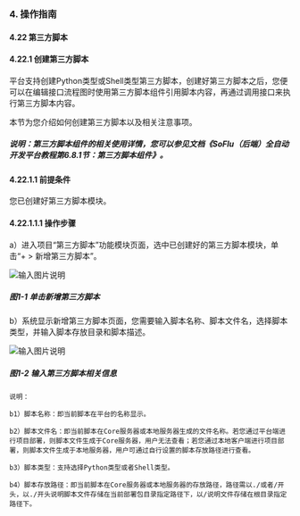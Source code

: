 ### 4. 操作指南

#### 4.22 第三方脚本

#### 4.22.1 创建第三方脚本

平台支持创建Python类型或Shell类型第三方脚本，创建好第三方脚本之后，您便可以在编辑接口流程图时使用第三方脚本组件引用脚本内容，再通过调用接口来执行第三方脚本内容。

本节为您介绍如何创建第三方脚本以及相关注意事项。

##### 说明：第三方脚本组件的相关使用详情，您可以参见文档《SoFlu（后端）全自动开发平台教程第6.8.1节：第三方脚本组件》。

#### 4.22.1.1 前提条件

您已创建好第三方脚本模块。

#### 4.22.1.1.1 操作步骤

a）进入项目“第三方脚本”功能模块页面，选中已创建好的第三方脚本模块，单击“+ > 新增第三方脚本”。

![输入图片说明](../../../../images/SoFlu%EF%BC%88%E5%90%8E%E7%AB%AF%EF%BC%89%E5%BC%80%E5%8F%91%E5%B9%B3%E5%8F%B0/1.%20%E6%9C%80%E6%96%B0%E7%89%88%E6%9C%AC%20-%20%E6%9B%B4%E6%96%B0%E6%97%A5%E6%9C%9F%20-%202022.10.08/4.%20%E6%93%8D%E4%BD%9C%E6%8C%87%E5%8D%97/22.%20%E7%AC%AC%E4%B8%89%E6%96%B9%E8%84%9A%E6%9C%AC/image.png)

##### 图1-1 单击新增第三方脚本

b）系统显示新增第三方脚本页面，您需要输入脚本名称、脚本文件名，选择脚本类型，并输入脚本存放目录和脚本描述。

![输入图片说明](../../../../images/SoFlu%EF%BC%88%E5%90%8E%E7%AB%AF%EF%BC%89%E5%BC%80%E5%8F%91%E5%B9%B3%E5%8F%B0/1.%20%E6%9C%80%E6%96%B0%E7%89%88%E6%9C%AC%20-%20%E6%9B%B4%E6%96%B0%E6%97%A5%E6%9C%9F%20-%202022.10.08/4.%20%E6%93%8D%E4%BD%9C%E6%8C%87%E5%8D%97/22.%20%E7%AC%AC%E4%B8%89%E6%96%B9%E8%84%9A%E6%9C%AC/1-2.png)

##### 图1-2 输入第三方脚本相关信息

```
说明：

b1）脚本名称：即当前脚本在平台的名称显示。

b2）脚本文件名：即当前脚本在Core服务器或本地服务器生成的文件名称。若您通过平台端进行项目部署，则脚本文件生成于Core服务器，用户无法查看；若您通过本地客户端进行项目部署，则脚本文件生成于本地服务器，用户可通过自行设置的脚本存放路径进行查看。

b3）脚本类型：支持选择Python类型或者Shell类型。

b4）脚本存放路径：即当前脚本在Core服务器或本地服务器的存放路径，路径需以./或者/开头，以./开头说明脚本文件存储在当前部署包目录指定路径下，以/说明文件存储在根目录指定路径下。
```
